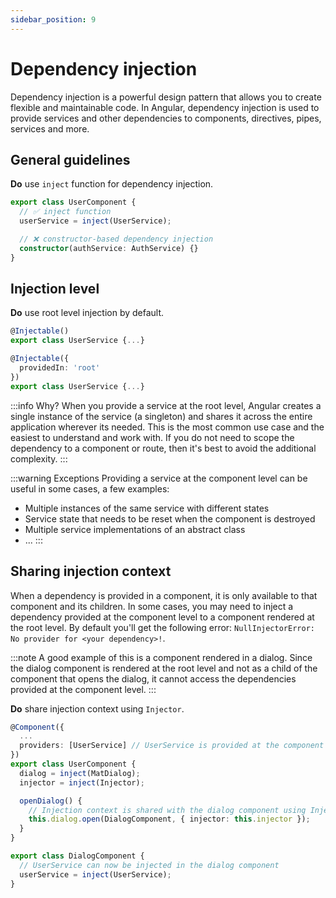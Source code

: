 ```yaml
---
sidebar_position: 9
---
```

# Dependency injection

Dependency injection is a powerful design pattern that allows you to create flexible and maintainable code. In Angular, dependency injection is used to provide services and other dependencies to components, directives, pipes, services and more.

## General guidelines

**Do** use `inject` function for dependency injection.

```ts title="user.component.ts"
export class UserComponent {
  // ✅ inject function
  userService = inject(UserService);

  // ❌ constructor-based dependency injection
  constructor(authService: AuthService) {}
}
```

## Injection level

**Do** use root level injection by default.

```ts title="❌ Component level injection"
@Injectable()
export class UserService {...}
```

```ts title="✅ Root level injection"
@Injectable({
  providedIn: 'root'
})
export class UserService {...}
```

:::info Why?
When you provide a service at the root level, Angular creates a single instance of the service (a singleton) and shares it across the entire application wherever its needed. This is the most common use case and the easiest to understand and work with. If you do not need to scope the dependency to a component or route, then it's best to avoid the additional complexity.
:::

:::warning Exceptions
Providing a service at the component level can be useful in some cases, a few examples:
- Multiple instances of the same service with different states
- Service state that needs to be reset when the component is destroyed
- Multiple service implementations of an abstract class
- ...
:::

## Sharing injection context

When a dependency is provided in a component, it is only available to that component and its children. In some cases, you may need to inject a dependency provided at the component level to a component rendered at the root level. By default you'll get the following error: `NullInjectorError: No provider for <your dependency>!`.

:::note
A good example of this is a component rendered in a dialog. Since the dialog component is rendered at the root level and not as a child of the component that opens the dialog, it cannot access the dependencies provided at the component level.
:::

**Do** share injection context using `Injector`.

```ts title="✅ user.component.ts"
@Component({
  ...
  providers: [UserService] // UserService is provided at the component level
})
export class UserComponent {
  dialog = inject(MatDialog);
  injector = inject(Injector);

  openDialog() {
    // Injection context is shared with the dialog component using Injector
    this.dialog.open(DialogComponent, { injector: this.injector });
  }
}
```

```ts title="✅ dialog.component.ts"
export class DialogComponent {
  // UserService can now be injected in the dialog component
  userService = inject(UserService);
}
```



